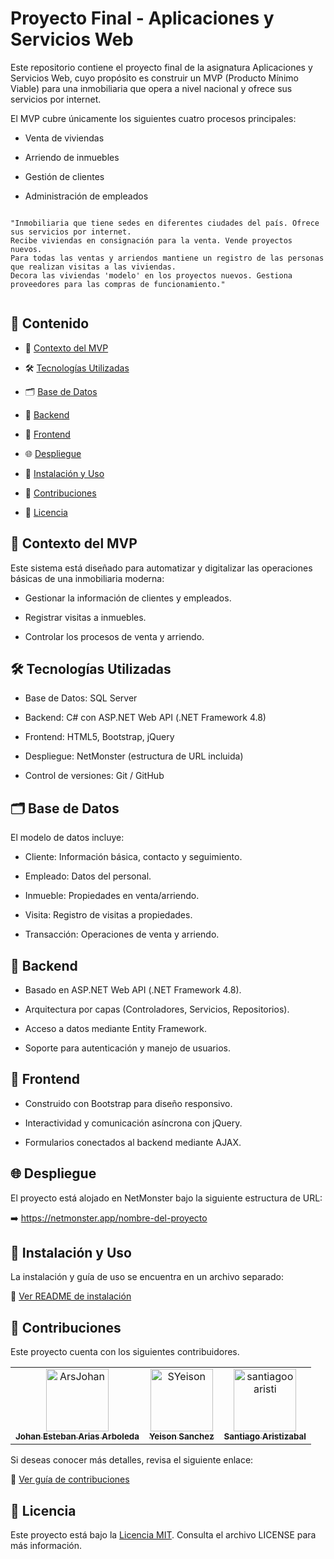 # Proyecto Final - Aplicaciones y Servicios Web

Este repositorio contiene el proyecto final de la asignatura Aplicaciones y Servicios Web, cuyo propósito es construir un MVP (Producto Mínimo Viable) para una inmobiliaria que opera a nivel nacional y ofrece sus servicios por internet.

El MVP cubre únicamente los siguientes cuatro procesos principales:

- Venta de viviendas

- Arriendo de inmuebles

- Gestión de clientes

- Administración de empleados

````

"Inmobiliaria que tiene sedes en diferentes ciudades del país. Ofrece sus servicios por internet.
Recibe viviendas en consignación para la venta. Vende proyectos nuevos.
Para todas las ventas y arriendos mantiene un registro de las personas que realizan visitas a las viviendas.
Decora las viviendas 'modelo' en los proyectos nuevos. Gestiona proveedores para las compras de funcionamiento."


````
## 📌 Contenido

- 🎯 [Contexto del MVP](#-contexto-del-mvp)

- 🛠️ [Tecnologías Utilizadas](#%EF%B8%8F-tecnolog%C3%ADas-utilizadas)

- 🗂️ [Base de Datos](#%EF%B8%8F-base-de-datos)

- 🔧 [Backend](#-backend)

- 🎨 [Frontend](#-frontend)

- 🌐 [Despliegue](#-despliegue)

- 📎 [Instalación y Uso](#-instalación-y-uso)

- 🤝 [Contribuciones](#-contribuciones)

- 📄 [Licencia](#-licencia)

## 🎯 Contexto del MVP

Este sistema está diseñado para automatizar y digitalizar las operaciones básicas de una inmobiliaria moderna:

- Gestionar la información de clientes y empleados.

- Registrar visitas a inmuebles.

- Controlar los procesos de venta y arriendo.

## 🛠️ Tecnologías Utilizadas

- Base de Datos: SQL Server

- Backend: C# con ASP.NET Web API (.NET Framework 4.8)

- Frontend: HTML5, Bootstrap, jQuery

- Despliegue: NetMonster (estructura de URL incluida)

- Control de versiones: Git / GitHub

## 🗂️ Base de Datos

El modelo de datos incluye:

- Cliente: Información básica, contacto y seguimiento.

- Empleado: Datos del personal.

- Inmueble: Propiedades en venta/arriendo.

- Visita: Registro de visitas a propiedades.

- Transacción: Operaciones de venta y arriendo.

## 🔧 Backend

- Basado en ASP.NET Web API (.NET Framework 4.8).

- Arquitectura por capas (Controladores, Servicios, Repositorios).

- Acceso a datos mediante Entity Framework.

- Soporte para autenticación y manejo de usuarios.

## 🎨 Frontend

- Construido con Bootstrap para diseño responsivo.

- Interactividad y comunicación asíncrona con jQuery.

- Formularios conectados al backend mediante AJAX.

## 🌐 Despliegue

El proyecto está alojado en NetMonster bajo la siguiente estructura de URL:

➡️ https://netmonster.app/nombre-del-proyecto


## 📎 Instalación y Uso

La instalación y guía de uso se encuentra en un archivo separado:

🔗 [Ver README de instalación]()

## 🤝 Contribuciones

Este proyecto cuenta con los siguientes contribuidores.

<!-- readme: contributors -start -->
<table>
	<tbody>
		<tr>
            <td align="center">
                <a href="https://github.com/ArsJohan">
                    <img src="https://avatars.githubusercontent.com/u/133719384?v=4" width="100;" alt="ArsJohan"/>
                    <br />
                    <sub><b>Johan Esteban Arias Arboleda</b></sub>
                </a>
            </td>
            <td align="center">
                <a href="https://github.com/SYeison">
                    <img src="https://avatars.githubusercontent.com/u/187584546?v=4" width="100;" alt="SYeison"/>
                    <br />
                    <sub><b>Yeison Sanchez</b></sub>
                </a>
            </td>
            <td align="center">
                <a href="https://github.com/santiagooaristi">
                    <img src="https://avatars.githubusercontent.com/u/203028083?v=4" width="100;" alt="santiagooaristi"/>
                    <br />
                    <sub><b>Santiago Aristizabal</b></sub>
                </a>
            </td>
		</tr>
	<tbody>
</table>
<!-- readme: contributors -end -->

Si deseas conocer más detalles, revisa el siguiente enlace:

🔗 [Ver guía de contribuciones](https://github.com/ArsJohan/Inmobiliaria/blob/main/CONTRIBUCIONES.MD)

## 📄 Licencia

Este proyecto está bajo la [Licencia MIT](https://github.com/ArsJohan/Inmobiliaria/blob/main/LICENSE). Consulta el archivo LICENSE para más información.
